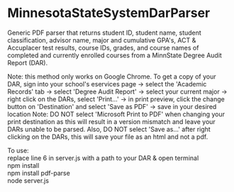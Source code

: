 # MinnesotaStateSystemDarParser
Generic PDF parser that returns student ID, student name, student classification, 
advisor name, major and cumulative GPA's, ACT & Accuplacer test results, course IDs, 
grades, and course names of completed and currently enrolled courses from a MinnState 
Degree Audit Report (DAR).

Note: this method only works on Google Chrome. To get a copy of your DAR, sign into your 
school's eservices page -> select the 'Academic Records' tab -> select 'Degree Audit 
Report' -> select your current major -> right click on the DARs, select 'Print...' -> in 
print preview, click the change button on 'Destination' and select 'Save as PDF' -> save 
in your desired location Note: DO NOT select 'Microsoft Print to PDF' when changing your 
print destination as this will result in a version mismatch and leave your DARs unable to 
be parsed. Also, DO NOT select 'Save as...' after right clicking on the DARs, this will 
save your file as an html and not a pdf.

To use: <br />
replace line 6 in server.js with a path to your DAR & open terminal <br />
npm install <br />
npm install pdf-parse <br />
node server.js <br />
